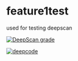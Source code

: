 # feature1test
used for testing deepscan

[![DeepScan grade](https://deepscan.io/api/teams/12172/projects/15156/branches/309165/badge/grade.svg)](https://deepscan.io/dashboard#view=project&tid=12172&pid=15156&bid=309165)

[![deepcode](https://www.deepcode.ai/api/gh/badge?key=eyJhbGciOiJIUzI1NiIsInR5cCI6IkpXVCJ9.eyJwbGF0Zm9ybTEiOiJnaCIsIm93bmVyMSI6ImNoZW55dWV5YW4tY29kZSIsInJlcG8xIjoiZmVhdHVyZTIiLCJpbmNsdWRlTGludCI6ZmFsc2UsImF1dGhvcklkIjoyNjA2MCwiaWF0IjoxNjExNDc1NzMwfQ.x_WjXEYJlFpOY3UpMzqhkVBozuy4tA1S4oVAMYZD9OE)](https://www.deepcode.ai/app/gh/chenyueyan-code/feature2/_/dashboard?utm_content=gh%2Fchenyueyan-code%2Ffeature2)
